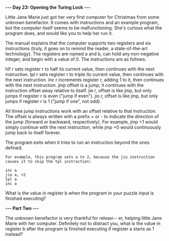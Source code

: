 **--- Day 23: Opening the Turing Lock ---**

Little Jane Marie just got her very first computer for Christmas from some unknown benefactor. It comes with
instructions and an example program, but the computer itself seems to be malfunctioning. She's curious what the program
does, and would like you to help her run it.

The manual explains that the computer supports two registers and six instructions (truly, it goes on to remind the
reader, a state-of-the-art technology). The registers are named a and b, can hold any non-negative integer, and begin
with a value of 0. The instructions are as follows:

hlf r sets register r to half its current value, then continues with the next instruction.
tpl r sets register r to triple its current value, then continues with the next instruction.
inc r increments register r, adding 1 to it, then continues with the next instruction.
jmp offset is a jump; it continues with the instruction offset away relative to itself.
jie r, offset is like jmp, but only jumps if register r is even ("jump if even").
jio r, offset is like jmp, but only jumps if register r is 1 ("jump if one", not odd).

All three jump instructions work with an offset relative to that instruction. The offset is always written with a
prefix + or - to indicate the direction of the jump (forward or backward, respectively). For example, jmp +1 would
simply continue with the next instruction, while jmp +0 would continuously jump back to itself forever.

The program exits when it tries to run an instruction beyond the ones defined.

```
For example, this program sets a to 2, because the jio instruction causes it to skip the tpl instruction:

inc a
jio a, +2
tpl a
inc a
```

What is the value in register b when the program in your puzzle input is finished executing?

**--- Part Two ---**

The unknown benefactor is very thankful for releasi-- er, helping little Jane Marie with her computer. Definitely not to
distract you, what is the value in register b after the program is finished executing if register a starts as 1 instead?